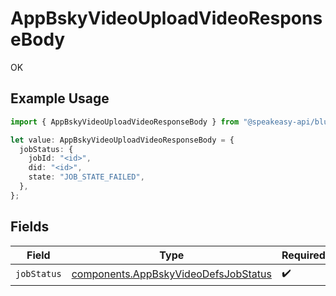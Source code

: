 # AppBskyVideoUploadVideoResponseBody

OK

## Example Usage

```typescript
import { AppBskyVideoUploadVideoResponseBody } from "@speakeasy-api/bluesky/models/operations";

let value: AppBskyVideoUploadVideoResponseBody = {
  jobStatus: {
    jobId: "<id>",
    did: "<id>",
    state: "JOB_STATE_FAILED",
  },
};
```

## Fields

| Field                                                                                        | Type                                                                                         | Required                                                                                     | Description                                                                                  |
| -------------------------------------------------------------------------------------------- | -------------------------------------------------------------------------------------------- | -------------------------------------------------------------------------------------------- | -------------------------------------------------------------------------------------------- |
| `jobStatus`                                                                                  | [components.AppBskyVideoDefsJobStatus](../../models/components/appbskyvideodefsjobstatus.md) | :heavy_check_mark:                                                                           | N/A                                                                                          |